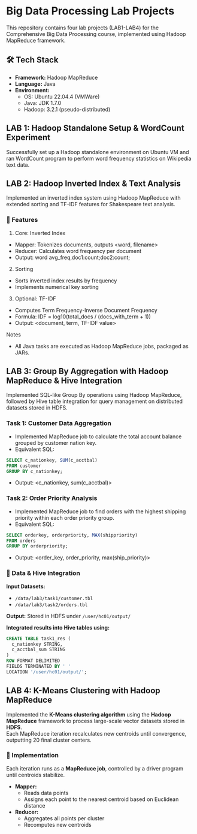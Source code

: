 # Big Data Processing Lab Projects
This repository contains four lab projects (LAB1-LAB4) for the Comprehensive Big Data Processing course, implemented using Hadoop MapReduce framework.

## 🛠️ Tech Stack
- **Framework:** Hadoop MapReduce
- **Language:** Java
- **Environment​​:**
  - OS: Ubuntu 22.04.4 (VMWare)
  - Java: JDK 1.7.0
  - Hadoop: 3.2.1 (pseudo-distributed)

## LAB 1: Hadoop Standalone Setup & WordCount Experiment
Successfully set up a Hadoop standalone environment on Ubuntu VM and ran WordCount program to perform word frequency statistics on Wikipedia text data.

## LAB 2: Hadoop Inverted Index & Text Analysis
Implemented an inverted index system using Hadoop MapReduce with extended sorting and TF-IDF features for Shakespeare text analysis.

### 🔧 Features

1. Core: Inverted Index
- Mapper: Tokenizes documents, outputs <word, filename>
- Reducer: Calculates word frequency per document
- Output: word avg_freq,doc1:count;doc2:count;

2. Sorting
- Sorts inverted index results by frequency
- Implements numerical key sorting

3. Optional: TF-IDF
- Computes Term Frequency-Inverse Document Frequency
- Formula: IDF = log10(total_docs / (docs_with_term + 1))
- Output: <document, term, TF-IDF value>

Notes
- All Java tasks are executed as Hadoop MapReduce jobs, packaged as JARs.

## LAB 3: Group By Aggregation with Hadoop MapReduce & Hive Integration
Implemented SQL-like Group By operations using Hadoop MapReduce, followed by Hive table integration for query management on distributed datasets stored in HDFS.

### Task 1: Customer Data Aggregation
- Implemented MapReduce job to calculate the total account balance grouped by customer nation key.
- Equivalent SQL:
```sql
SELECT c_nationkey, SUM(c_acctbal)
FROM customer
GROUP BY c_nationkey;
```
- Output: <c_nationkey, sum(c_acctbal)>

### Task 2: Order Priority Analysis
- Implemented MapReduce job to find orders with the highest shipping priority within each order priority group.
- Equivalent SQL:
```sql
SELECT orderkey, orderpriority, MAX(shippriority)
FROM orders
GROUP BY orderpriority;
```
- Output: <order_key, order_priority, max(ship_priority)>

### 💾 Data & Hive Integration

**Input Datasets:**
- `/data/lab3/task1/customer.tbl`
- `/data/lab3/task2/orders.tbl`

**Output:**
Stored in HDFS under `/user/hc01/output/`

**Integrated results into Hive tables using:**
```sql
CREATE TABLE task1_res (
  c_nationkey STRING, 
  c_acctbal_sum STRING
)
ROW FORMAT DELIMITED 
FIELDS TERMINATED BY ' ' 
LOCATION '/user/hc01/output/';
```

## LAB 4: K-Means Clustering with Hadoop MapReduce
Implemented the **K-Means clustering algorithm** using the **Hadoop MapReduce** framework to process large-scale vector datasets stored in **HDFS**.  
Each MapReduce iteration recalculates new centroids until convergence, outputting 20 final cluster centers.

### 🔧 Implementation
Each iteration runs as a **MapReduce job**, controlled by a driver program until centroids stabilize.  
- **Mapper:**  
  - Reads data points  
  - Assigns each point to the nearest centroid based on Euclidean distance  
- **Reducer:**  
  - Aggregates all points per cluster  
  - Recomputes new centroids
